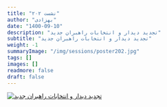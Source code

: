 ```yaml
---
title: "نشست ۲۰۲"
author: "بهزادی"
date: "1400-09-10"
description: "تجدید دیدار و انتخابات راهبران جدید"
subtitle: "تجدید دیدار و انتخابات راهبران جدید"
weight: -1
summaryImage: "/img/sessions/poster202.jpg"
tags: []
images: []
readmore: false
draft: false
---
```

[![تجدید دیدار و انتخابات راهبران جدید](/img/sessions/poster202.jpg)](/img/sessions/poster202.jpg)
